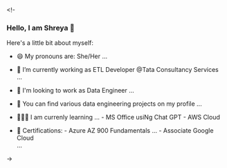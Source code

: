 <!-
### Hello, I am Shreya 👋

Here's a little bit about myself:
- 😄 My pronouns are: She/Her ...
- 🔭 I’m currently working as ETL Developer @Tata Consultancy Services ...
- 💬 I'm looking to work as Data Engineer ...
- 🤘 You can find various data engineering projects on my profile ...

- 🧑🏻‍🏫 I am currenly learning ...
            - MS Office usiNg Chat GPT
            - AWS Cloud<br>
- 🤘 Certifications:
                - Azure AZ 900 Fundamentals ...
                - Associate Google Cloud<br> ...

->

